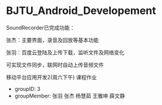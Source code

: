 BJTU_Android_Developement
=========================

SoundRecorder已完成功能：

张杰：主要界面，录音及回放等基本功能

张羽：百度云登陆及上传下载，监听文件及网络变化

可实现文件同步，联网时自动上传音频文件



移动平台应用开发2(周六下午) 课程作业

- groupID: 3
- groupMember: 张羽 张杰 杨慧茹 王雅坤 薛文静

